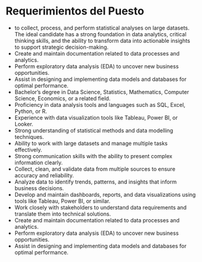 # Requerimientos del Puesto

- to collect, process, and perform statistical analyses on large datasets. The ideal candidate has a strong foundation in data analytics, critical thinking skills, and the ability to transform data into actionable insights to support strategic decision-making.
- Create and maintain documentation related to data processes and analytics.
- Perform exploratory data analysis (EDA) to uncover new business opportunities.
- Assist in designing and implementing data models and databases for optimal performance.
- Bachelor’s degree in Data Science, Statistics, Mathematics, Computer Science, Economics, or a related field.
- Proficiency in data analysis tools and languages such as SQL, Excel, Python, or R.
- Experience with data visualization tools like Tableau, Power BI, or Looker.
- Strong understanding of statistical methods and data modelling techniques.
- Ability to work with large datasets and manage multiple tasks effectively.
- Strong communication skills with the ability to present complex information clearly.
- Collect, clean, and validate data from multiple sources to ensure accuracy and reliability.
- Analyze data to identify trends, patterns, and insights that inform business decisions.
- Develop and maintain dashboards, reports, and data visualizations using tools like Tableau, Power BI, or similar.
- Work closely with stakeholders to understand data requirements and translate them into technical solutions.
- Create and maintain documentation related to data processes and analytics.
- Perform exploratory data analysis (EDA) to uncover new business opportunities.
- Assist in designing and implementing data models and databases for optimal performance.
